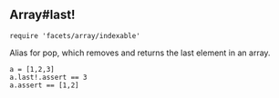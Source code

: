 ## Array#last!

    require 'facets/array/indexable'
    
Alias for pop, which removes and returns the last element in an
array.

    a = [1,2,3]
    a.last!.assert == 3
    a.assert == [1,2]
    